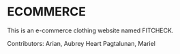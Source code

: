 # ECOMMERCE

This is an e-commerce clothing website named FITCHECK.

Contributors:
Arian, Aubrey Heart
Pagtalunan, Mariel
